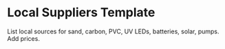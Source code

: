 # Local Suppliers Template

List local sources for sand, carbon, PVC, UV LEDs, batteries, solar, pumps. Add prices.